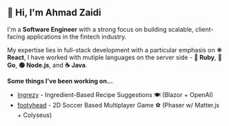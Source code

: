 ## 👋 Hi, I'm Ahmad Zaidi

I'm a **Software Engineer** with a strong focus on building scalable, client-facing applications in the fintech industry. 

My expertise lies in full-stack development with a particular emphasis on **⚛️ React**, I have worked with mutiple languages on the server side - **💎 Ruby**, **🐹 Go**, **🟢 Node.js**, and **☕ Java**.

**Some things I've been working on...**
- [Ingrezy](#) - Ingredient-Based Recipe Suggestions 🍽️ (Blazor + OpenAI)
- [footyhead](https://github.com/azaidi4/footyhead) - 2D Soccer Based Multiplayer Game ⚽ (Phaser w/ Matter.js + Colyseus)

<!--
**azaidi4/azaidi4** is a ✨ _special_ ✨ repository because its `README.md` (this file) appears on your GitHub profile.

Here are some ideas to get you started:

- 🔭 I’m currently working on ...
- 🌱 I’m currently learning ...
- 👯 I’m looking to collaborate on ...
- 🤔 I’m looking for help with ...
- 💬 Ask me about ...
- 📫 How to reach me: ...
- 😄 Pronouns: ...
- ⚡ Fun fact: ...
-->
